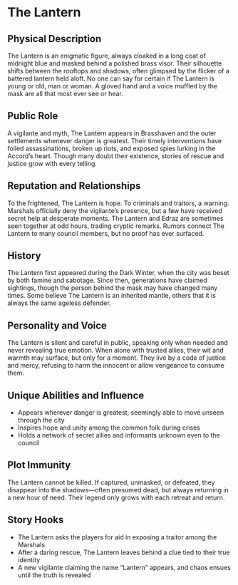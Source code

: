 # The Lantern

## Physical Description

The Lantern is an enigmatic figure, always cloaked in a long coat of midnight blue and masked behind a polished brass visor. Their silhouette shifts between the rooftops and shadows, often glimpsed by the flicker of a battered lantern held aloft. No one can say for certain if The Lantern is young or old, man or woman. A gloved hand and a voice muffled by the mask are all that most ever see or hear.

## Public Role

A vigilante and myth, The Lantern appears in Brasshaven and the outer settlements whenever danger is greatest. Their timely interventions have foiled assassinations, broken up riots, and exposed spies lurking in the Accord’s heart. Though many doubt their existence, stories of rescue and justice grow with every telling.

## Reputation and Relationships

To the frightened, The Lantern is hope. To criminals and traitors, a warning. Marshals officially deny the vigilante’s presence, but a few have received secret help at desperate moments. The Lantern and Edraz are sometimes seen together at odd hours, trading cryptic remarks. Rumors connect The Lantern to many council members, but no proof has ever surfaced.

## History

The Lantern first appeared during the Dark Winter, when the city was beset by both famine and sabotage. Since then, generations have claimed sightings, though the person behind the mask may have changed many times. Some believe The Lantern is an inherited mantle, others that it is always the same ageless defender.

## Personality and Voice

The Lantern is silent and careful in public, speaking only when needed and never revealing true emotion. When alone with trusted allies, their wit and warmth may surface, but only for a moment. They live by a code of justice and mercy, refusing to harm the innocent or allow vengeance to consume them.

## Unique Abilities and Influence

- Appears wherever danger is greatest, seemingly able to move unseen through the city
- Inspires hope and unity among the common folk during crises
- Holds a network of secret allies and informants unknown even to the council

## Plot Immunity

The Lantern cannot be killed. If captured, unmasked, or defeated, they disappear into the shadows—often presumed dead, but always returning in a new hour of need. Their legend only grows with each retreat and return.

## Story Hooks

- The Lantern asks the players for aid in exposing a traitor among the Marshals
- After a daring rescue, The Lantern leaves behind a clue tied to their true identity
- A new vigilante claiming the name “Lantern” appears, and chaos ensues until the truth is revealed

